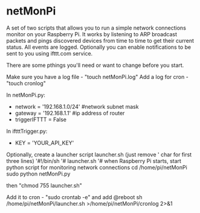 # netMonPi
A set of two scripts that allows you to run a simple network connections monitor on your Raspberry Pi. It works by listening to ARP broadcast packets and pings discovered devices from time to time to get their current status. All events are logged.
Optionally you can enable notifications to be sent to you using ifttt.com service.

There are some pthings you'll need or want to change before you start.

Make sure you have a log file - "touch netMonPi.log" 
Add a log for cron - "touch cronlog"

In netMonPi.py:
 * network = '192.168.1.0/24' #network subnet mask
 * gateway = '192.168.1.1' #ip address of router
 * triggerIFTTT = False

In iftttTrigger.py:
 * KEY = 'YOUR_API_KEY'

Optionally, create a launcher script launcher.sh (just remove ' char for first three lines)
'#!/bin/sh
'# launcher.sh
'# when Raspberry Pi starts, start python script for monitoring network connections
cd /home/pi/netMonPi
sudo python netMonPi.py

then "chmod 755 launcher.sh"

Add it to cron - "sudo crontab -e" and add
@reboot sh /home/pi/netMonPi/launcher.sh >/home/pi/netMonPi/cronlog 2>&1
